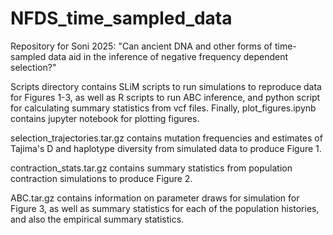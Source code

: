 # NFDS_time_sampled_data
Repository for Soni 2025: "Can ancient DNA and other forms of time-sampled data aid in the inference of negative frequency dependent selection?"


Scripts directory contains SLiM scripts to run simulations to reproduce data for Figures 1-3, as well as R scripts to run ABC inference, and python script for calculating summary statistics from vcf files. Finally, plot_figures.ipynb contains jupyter notebook for plotting figures.

selection_trajectories.tar.gz contains mutation frequencies and estimates of Tajima's D and haplotype diversity from simulated data to produce Figure 1.

contraction_stats.tar.gz contains summary statistics from population contraction simulations to produce Figure 2.

ABC.tar.gz contains information on parameter draws for simulation for Figure 3, as well as summary statistics for each of the population histories, and also the empirical summary statistics.
